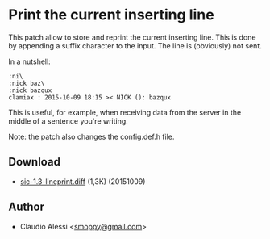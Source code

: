 Print the current inserting line
================================
This patch allow to store and reprint the current inserting line. This is done
by appending a suffix character to the input. The line is (obviously) not sent.

In a nutshell:

	:ni\
	:nick baz\
	:nick bazqux
	clamiax : 2015-10-09 18:15 >< NICK (): bazqux

This is useful, for example, when receiving data from the server in the middle
of a sentence you're writing.

Note: the patch also changes the config.def.h file.

Download
--------
* [sic-1.3-lineprint.diff](sic-1.3-lineprint.diff) (1,3K) (20151009)

Author
------
* Claudio Alessi <[smoppy@gmail.com](mailto:smoppy@gmail.com)>
